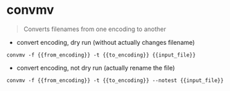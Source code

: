 # convmv

> Converts filenames from one encoding to another

- convert encoding, dry run (without actually changes filename)

`convmv -f {{from_encoding}} -t {{to_encoding}} {{input_file}}`

- convert encoding, not dry run (actually rename the file)

`convmv -f {{from_encoding}} -t {{to_encoding}} --notest {{input_file}}`
